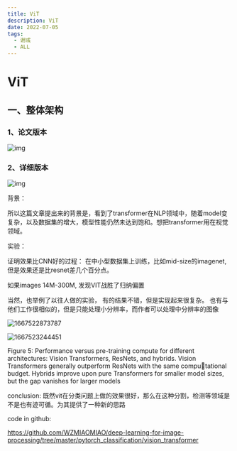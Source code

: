 ```yaml
---
title: ViT
description: ViT
date: 2022-07-05
tags:
  - 谢彧
  - ALL
---
```




# ViT

## 一、整体架构



### 1、论文版本

 ![img](https://img-blog.csdnimg.cn/20210626105321101.png?x-oss-process=image/watermark,type_ZmFuZ3poZW5naGVpdGk,shadow_10,text_aHR0cHM6Ly9ibG9nLmNzZG4ubmV0L3FxXzM3NTQxMDk3,size_16,color_FFFFFF,t_70#pic_center) 



### 2、详细版本

 <img src="https://img-blog.csdnimg.cn/20210704124600507.png?x-oss-process=image/watermark,type_ZmFuZ3poZW5naGVpdGk,shadow_10,text_aHR0cHM6Ly9ibG9nLmNzZG4ubmV0L3FxXzM3NTQxMDk3,size_16,color_FFFFFF,t_70#pic_center" alt="img"  /> 



背景：

所以这篇文章提出来的背景是，看到了transformer在NLP领域中，随着model变复杂，以及数据集的增大，模型性能仍然未达到饱和。想把transformer用在视觉领域。



实验：

证明效果比CNN好的过程： 在中小型数据集上训练，比如mid-size的imagenet,但是效果还是比resnet差几个百分点。

如果images 14M-300M,  发现VIT战胜了归纳偏置

当然，也举例了以往人做的实验， 有的结果不错，但是实现起来很复杂。  也有与他们工作很相似的，但是只能处理小分辨率，而作者可以处理中分辨率的图像

![1667522873787]()









![1667523244451]()

 Figure 5: Performance versus pre-training compute for different architectures: Vision Transformers, ResNets, and hybrids. Vision Transformers generally outperform ResNets with the same computational budget. Hybrids improve upon pure Transformers for smaller model sizes, but the gap vanishes for larger models 



conclusion: 既然vit在分类问题上做的效果很好，那么在这种分割，检测等领域是不是也有迹可循。为其提供了一种新的思路





code in github:

https://github.com/WZMIAOMIAO/deep-learning-for-image-processing/tree/master/pytorch_classification/vision_transformer